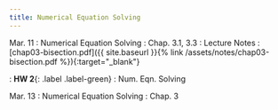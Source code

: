 ```yaml
---
title: Numerical Equation Solving
---
```

Mar. 11
: Numerical Equation Solving 
  : Chap. 3.1, 3.3
: Lecture Notes
    : [chap03-bisection.pdf]({{ site.baseurl }}{% link /assets/notes/chap03-bisection.pdf %}){:target="_blank"}
  
: **HW 2**{: .label .label-green} 
  : Num. Eqn. Solving

Mar. 13
: Numerical Equation Solving 
  : Chap. 3


